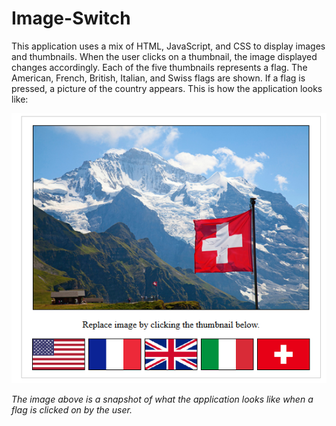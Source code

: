 # Image-Switch

This application uses a mix of HTML, JavaScript, and CSS to display images and thumbnails. When the
user clicks on a thumbnail, the image displayed changes accordingly. Each of the five thumbnails
represents a flag. The American, French, British, Italian, and Swiss flags are shown. If a flag is
pressed, a picture of the country appears. This is how the application looks like:

![Screenshot](images/screenshot.png)

*The image above is a snapshot of what the application looks like when a flag is clicked on by the user.*